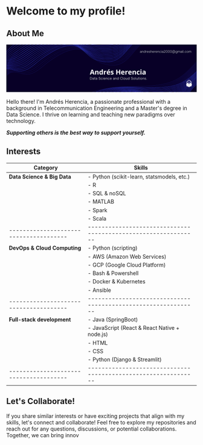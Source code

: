 # Welcome to my profile!

## About Me

![Profile Image](banner.png)

Hello there! I'm Andrés Herencia, a passionate professional with a background in Telecommunication Engineering and a Master's degree in Data Science. I thrive on learning and teaching new paradigms over technology. 

***Supporting others is the best way to support yourself.***

## Interests

| **Category**                         | **Skills**                                                    |
|--------------------------------------|--------------------------------------------------------------|
| **Data Science & Big Data**           | - Python (scikit-learn, statsmodels, etc.)                    |
|                                      | - R                                                          |
|                                      | - SQL & noSQL                                                |
|                                      | - MATLAB                                                     |
|                                      | - Spark                                                      |
|                                      | - Scala                                                      |
|--------------------------------------|--------------------------------------------------------------|
| **DevOps & Cloud Computing**          | - Python (scripting)                                         |
|                                      | - AWS (Amazon Web Services)                                  |
|                                      | - GCP (Google Cloud Platform)                                |
|                                      | - Bash & Powershell                                          |
|                                      | - Docker & Kubernetes                                       |
|                                      | - Ansible                                                    |
|--------------------------------------|--------------------------------------------------------------|
| **Full-stack development**            | - Java (SpringBoot)                                          |
|                                      | - JavaScript (React & React Native + node.js)               |
|                                      | - HTML                                                       |
|                                      | - CSS                                                        |
|                                      | - Python (Django & Streamlit)                                |
|--------------------------------------|--------------------------------------------------------------|


## Let's Collaborate!

If you share similar interests or have exciting projects that align with my skills, let's connect and collaborate! Feel free to explore my repositories and reach out for any questions, discussions, or potential collaborations. Together, we can bring innov
